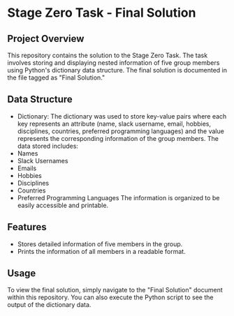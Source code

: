 # Stage Zero Task - Final Solution
## Project Overview
This repository contains the solution to the Stage Zero Task.
The task involves storing and displaying nested information of five group members using Python's dictionary data structure.
The final solution is documented in the file tagged as "Final Solution."
## Data Structure
- Dictionary: The dictionary was used to store key-value pairs where each key represents an attribute (name, slack username, email, hobbies, disciplines, countries, preferred programming languages) and the value represents the corresponding information of the group members.
The data stored includes:
- Names
- Slack Usernames
- Emails
- Hobbies
- Disciplines
- Countries
- Preferred Programming Languages
The information is organized to be easily accessible and printable.
## Features
- Stores detailed information of five members in the group.
- Prints the information of all members in a readable format.
## Usage
To view the final solution, simply navigate to the "Final Solution" document within this repository. You can also execute the Python script to see the output of the dictionary data.
